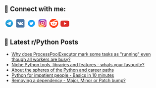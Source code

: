 ## 🔎 Connect with me:
[<img src="https://github.com/bullbesh/bullbesh/blob/main/images/Telegram.png" width="32" height="32" />](https://t.me/bullbesh)
[<img src="https://github.com/bullbesh/bullbesh/blob/main/images/VK.png" width="32" height="32" />](https://vk.com/bullbesh)
[<img src="https://github.com/bullbesh/bullbesh/blob/main/images/Twitter.png" width="32" height="32" />](https://twitter.com/bullbesh1)
[<img src="https://github.com/bullbesh/bullbesh/blob/main/images/Instagram.png" width="32" height="32" />](https://www.instagram.com/bullbesh)
[<img src="https://github.com/bullbesh/bullbesh/blob/main/images/Reddit.png" width="32" height="32" />](https://www.reddit.com/user/bullbesh)
[<img src="https://github.com/bullbesh/bullbesh/blob/main/images/YouTube.png" width="32" height="32" />](https://www.youtube.com/channel/UCtfjRs6uzgq5mfm8S06WTcg)

## 📕 Latest r/Python Posts
<!-- BLOG-POST-LIST:START -->
- [Why does ProcessPoolExecutor mark some tasks as &quot;running&quot; even though all workers are busy?](https://www.reddit.com/r/Python/comments/1n7sr1x/why_does_processpoolexecutor_mark_some_tasks_as/)
- [Niche Python tools, libraries and features - whats your favourite?](https://www.reddit.com/r/Python/comments/1n7r4xb/niche_python_tools_libraries_and_features_whats/)
- [About the spheres of the Python and career paths](https://www.reddit.com/r/Python/comments/1n7qxeb/about_the_spheres_of_the_python_and_career_paths/)
- [Python for impatient people - Basics in 10 minutes](https://www.reddit.com/r/Python/comments/1n7qs6r/python_for_impatient_people_basics_in_10_minutes/)
- [Removing a dependency - Major, Minor or Patch bump?](https://www.reddit.com/r/Python/comments/1n7pe37/removing_a_dependency_major_minor_or_patch_bump/)
<!-- BLOG-POST-LIST:END -->
